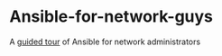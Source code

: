# Ansible-for-network-guys
A [guided tour](fr/introduction.md) of Ansible for network administrators
<!--stackedit_data:
eyJoaXN0b3J5IjpbLTE1MTM0NTk1OTVdfQ==
-->